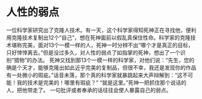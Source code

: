# 人性的弱点
一位科学家研究出了克隆人技术。有一天，这个科学家得知死神正在寻找他，便利用克隆技术复制出12个“自己”，想在死神面前以假乱真保住性命。科学家的克隆技术堪称完美，面对13个一模一样的人，死神一时分辨不出“哪个才是真正的目标，只好悻悻离去。”但是没过多久，对人性的弱点了如指掌的死神，想出了一个识别“猎物”的办法。 
死神又找到那13个一模一样的科学家，对他们说：“先生，您的确是个天才，能够克隆出如此近乎完美的复制品，但很不幸，我还是发现你的作品有一处微小的瑕疵。”话音未落，那个真的科学家就暴跳起来大声辩解到：“这不可能！我的技术是完美的！哪里有瑕疵？” 
“就是这里。”死神一把抓住那个说话的人，把他带走了。 
一句批评或者奉承的话往往会使人暴露自己的弱点。
  